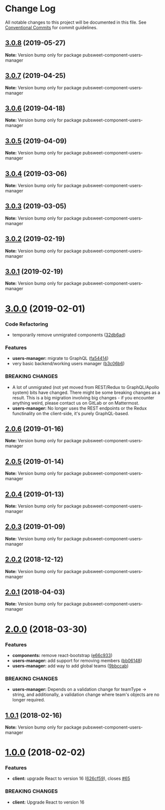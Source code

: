 # Change Log

All notable changes to this project will be documented in this file.
See [Conventional Commits](https://conventionalcommits.org) for commit guidelines.

## [3.0.8](https://gitlab.coko.foundation/pubsweet/pubsweet/compare/pubsweet-component-users-manager@3.0.7...pubsweet-component-users-manager@3.0.8) (2019-05-27)

**Note:** Version bump only for package pubsweet-component-users-manager





## [3.0.7](https://gitlab.coko.foundation/pubsweet/pubsweet/compare/pubsweet-component-users-manager@3.0.6...pubsweet-component-users-manager@3.0.7) (2019-04-25)

**Note:** Version bump only for package pubsweet-component-users-manager





## [3.0.6](https://gitlab.coko.foundation/pubsweet/pubsweet/compare/pubsweet-component-users-manager@3.0.5...pubsweet-component-users-manager@3.0.6) (2019-04-18)

**Note:** Version bump only for package pubsweet-component-users-manager





## [3.0.5](https://gitlab.coko.foundation/pubsweet/pubsweet/compare/pubsweet-component-users-manager@3.0.4...pubsweet-component-users-manager@3.0.5) (2019-04-09)

**Note:** Version bump only for package pubsweet-component-users-manager





## [3.0.4](https://gitlab.coko.foundation/pubsweet/pubsweet/compare/pubsweet-component-users-manager@3.0.3...pubsweet-component-users-manager@3.0.4) (2019-03-06)

**Note:** Version bump only for package pubsweet-component-users-manager





## [3.0.3](https://gitlab.coko.foundation/pubsweet/pubsweet/compare/pubsweet-component-users-manager@3.0.2...pubsweet-component-users-manager@3.0.3) (2019-03-05)

**Note:** Version bump only for package pubsweet-component-users-manager





## [3.0.2](https://gitlab.coko.foundation/pubsweet/pubsweet/compare/pubsweet-component-users-manager@3.0.1...pubsweet-component-users-manager@3.0.2) (2019-02-19)

**Note:** Version bump only for package pubsweet-component-users-manager





## [3.0.1](https://gitlab.coko.foundation/pubsweet/pubsweet/compare/pubsweet-component-users-manager@3.0.0...pubsweet-component-users-manager@3.0.1) (2019-02-19)

**Note:** Version bump only for package pubsweet-component-users-manager





# [3.0.0](https://gitlab.coko.foundation/pubsweet/pubsweet/compare/pubsweet-component-users-manager@2.0.6...pubsweet-component-users-manager@3.0.0) (2019-02-01)


### Code Refactoring

* temporarily remove unmigrated components ([32db6ad](https://gitlab.coko.foundation/pubsweet/pubsweet/commit/32db6ad))


### Features

* **users-manager:** migrate to GraphQL ([fa54414](https://gitlab.coko.foundation/pubsweet/pubsweet/commit/fa54414))
* very basic backend/working users manager ([b3c06b6](https://gitlab.coko.foundation/pubsweet/pubsweet/commit/b3c06b6))


### BREAKING CHANGES

* A lot of unmigrated (not yet moved from REST/Redux to GraphQL/Apollo system) bits
have changed. There might be some breaking changes as a result. This is a big migration involving
big changes - if you encounter anything weird, please contact us on GitLab or on Mattermost.
* **users-manager:** No longer uses the REST endpoints or the Redux functinality on the client-side,
it's purely GraphQL-based.





## [2.0.6](https://gitlab.coko.foundation/pubsweet/pubsweet/compare/pubsweet-component-users-manager@2.0.5...pubsweet-component-users-manager@2.0.6) (2019-01-16)

**Note:** Version bump only for package pubsweet-component-users-manager





## [2.0.5](https://gitlab.coko.foundation/pubsweet/pubsweet/compare/pubsweet-component-users-manager@2.0.4...pubsweet-component-users-manager@2.0.5) (2019-01-14)

**Note:** Version bump only for package pubsweet-component-users-manager





## [2.0.4](https://gitlab.coko.foundation/pubsweet/pubsweet/compare/pubsweet-component-users-manager@2.0.3...pubsweet-component-users-manager@2.0.4) (2019-01-13)

**Note:** Version bump only for package pubsweet-component-users-manager





## [2.0.3](https://gitlab.coko.foundation/pubsweet/pubsweet/compare/pubsweet-component-users-manager@2.0.2...pubsweet-component-users-manager@2.0.3) (2019-01-09)

**Note:** Version bump only for package pubsweet-component-users-manager





## [2.0.2](https://gitlab.coko.foundation/pubsweet/pubsweet/compare/pubsweet-component-users-manager@2.0.1...pubsweet-component-users-manager@2.0.2) (2018-12-12)

**Note:** Version bump only for package pubsweet-component-users-manager





<a name="2.0.1"></a>
## [2.0.1](https://gitlab.coko.foundation/pubsweet/pubsweet/compare/pubsweet-component-users-manager@2.0.0...pubsweet-component-users-manager@2.0.1) (2018-04-03)




**Note:** Version bump only for package pubsweet-component-users-manager

<a name="2.0.0"></a>
# [2.0.0](https://gitlab.coko.foundation/pubsweet/pubsweet/compare/pubsweet-component-users-manager@1.0.1...pubsweet-component-users-manager@2.0.0) (2018-03-30)


### Features

* **components:** remove react-bootstrap ([e66c933](https://gitlab.coko.foundation/pubsweet/pubsweet/commit/e66c933))
* **users-manager:** add support for removing members ([bb06148](https://gitlab.coko.foundation/pubsweet/pubsweet/commit/bb06148))
* **users-manager:** add way to add global teams ([9bbccab](https://gitlab.coko.foundation/pubsweet/pubsweet/commit/9bbccab))


### BREAKING CHANGES

* **users-manager:** Depends on a validation change for teamType -> string, and additionally, a validation change where team's objects are no longer required.




<a name="1.0.1"></a>

## [1.0.1](https://gitlab.coko.foundation/pubsweet/pubsweet/compare/pubsweet-component-users-manager@1.0.0...pubsweet-component-users-manager@1.0.1) (2018-02-16)

**Note:** Version bump only for package pubsweet-component-users-manager

<a name="1.0.0"></a>

# [1.0.0](https://gitlab.coko.foundation/pubsweet/pubsweet/compare/pubsweet-component-users-manager@0.2.3...pubsweet-component-users-manager@1.0.0) (2018-02-02)

### Features

* **client:** upgrade React to version 16 ([626cf59](https://gitlab.coko.foundation/pubsweet/pubsweet/commit/626cf59)), closes [#65](https://gitlab.coko.foundation/pubsweet/pubsweet/issues/65)

### BREAKING CHANGES

* **client:** Upgrade React to version 16
